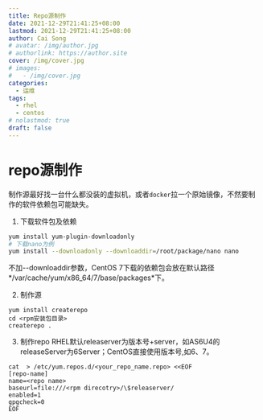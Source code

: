 ```yaml
---
title: Repo源制作
date: 2021-12-29T21:41:25+08:00
lastmod: 2021-12-29T21:41:25+08:00
author: Cai Song
# avatar: /img/author.jpg
# authorlink: https://author.site
cover: /img/cover.jpg
# images:
#   - /img/cover.jpg
categories:
  - 运维
tags:
  - rhel
  - centos
# nolastmod: true
draft: false
---
```


# repo源制作

制作源最好找一台什么都没装的虚拟机，或者`docker`拉一个原始镜像，不然要制作的软件依赖包可能缺失。

1. 下载软件包及依赖
```bash
yum install yum-plugin-downloadonly
# 下载nano为例
yum install --downloadonly --downloaddir=/root/package/nano nano
```

不加--downloaddir参数，CentOS 7下载的依赖包会放在默认路径*/var/cache/yum/x86_64/7/base/packages*下。

2. 制作源

```shell
yum install createrepo
cd <rpm安装包目录>
createrepo .
```

3. 制作repo
RHEL默认releaserver为版本号+server，如AS6U4的releaseServer为6Server；CentOS直接使用版本号,如6、7。

```shell
cat  > /etc/yum.repos.d/<your_repo_name.repo> <<EOF
[repo-name]
name=<repo name>
baseurl=file:///<rpm direcotry>/\$releaserver/
enabled=1
gpgcheck=0
EOF

```
